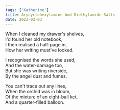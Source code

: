 ```yaml
---  
tags: ['Katherine']
title: Arycyclohexylamine And Diethylamide Salts
date: 2023-03-03
---
```


When I cleaned my drawer's shelves,  
I'd found her old notebook,  
I then realised a half-page in,  
How her writing must've looked.

I recognised the words she used,  
And the water-damage too,  
But she was writing riverside,  
By the angel dust and fumes.

You can't trace out any lines,  
When the orchid was in bloom,  
Of the mixture of an eight-ball ket,  
And a quarter-filled balloon.
